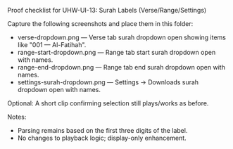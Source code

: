 Proof checklist for UHW-UI-13: Surah Labels (Verse/Range/Settings)

Capture the following screenshots and place them in this folder:

- verse-dropdown.png — Verse tab surah dropdown open showing items like "001 — Al-Fatihah".
- range-start-dropdown.png — Range tab start surah dropdown open with names.
- range-end-dropdown.png — Range tab end surah dropdown open with names.
- settings-surah-dropdown.png — Settings → Downloads surah dropdown open with names.

Optional: A short clip confirming selection still plays/works as before.

Notes:
- Parsing remains based on the first three digits of the label.
- No changes to playback logic; display-only enhancement.
